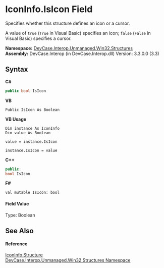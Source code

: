 # IconInfo.IsIcon Field
 

Specifies whether this structure defines an icon or a cursor. 

 A value of `true` (`True` in Visual Basic) specifies an icon; `false` (`False` in Visual Basic) specifies a cursor.

**Namespace:**&nbsp;<a href="N_DevCase_Interop_Unmanaged_Win32_Structures">DevCase.Interop.Unmanaged.Win32.Structures</a><br />**Assembly:**&nbsp;DevCase.Interop (in DevCase.Interop.dll) Version: 3.3.0.0 (3.3)

## Syntax

**C#**<br />
``` C#
public bool IsIcon
```

**VB**<br />
``` VB
Public IsIcon As Boolean
```

**VB Usage**<br />
``` VB Usage
Dim instance As IconInfo
Dim value As Boolean

value = instance.IsIcon

instance.IsIcon = value
```

**C++**<br />
``` C++
public:
bool IsIcon
```

**F#**<br />
``` F#
val mutable IsIcon: bool
```


#### Field Value
Type: Boolean

## See Also


#### Reference
<a href="T_DevCase_Interop_Unmanaged_Win32_Structures_IconInfo">IconInfo Structure</a><br /><a href="N_DevCase_Interop_Unmanaged_Win32_Structures">DevCase.Interop.Unmanaged.Win32.Structures Namespace</a><br />